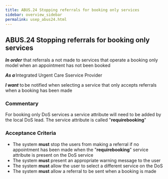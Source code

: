 ```yaml
---
title: ABUS.24 Stopping referrals for booking only services
sidebar: overview_sidebar
permalink: usep_abus24.html
---
```


## ABUS.24 Stopping referrals for booking only services
**_In order_** that referrals a not made to services that operate a booking only model when an appointment has not been booked

**_As a_** Integrated Urgent Care Sservice Provider

**_I want_** to be notified when selecting a service that only accepts referrals when a booking has been made

### Commentary 
For booking only DoS services a service attribute will need to be added by the local DoS lead. The service attribute is called "**requirebooking**"

### Acceptance Criteria 
* The system **must** stop the users from making a referral if no appointment has been made when the "**requirebooking**" service attribute is present on the DoS service
* The system **must** present an appropriate warning message to the user
* The system **must** allow the user to select a different service on the DoS
* The system **must** allow a referral to be sent when a booking is made
